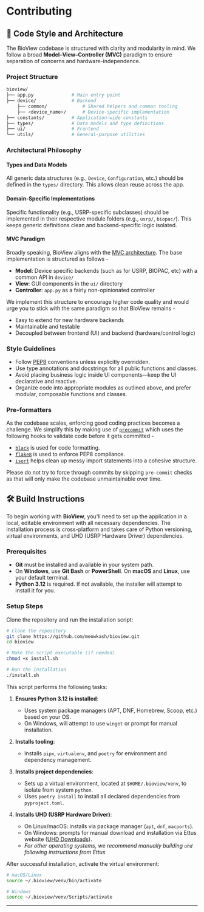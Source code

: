 # Contributing

## 🧱 Code Style and Architecture

The BioView codebase is structured with clarity and modularity in mind. We follow a broad **Model–View–Controller (MVC)** paradigm to ensure separation of concerns and hardware-independence.

### Project Structure

```bash
bioview/
├── app.py              # Main entry point 
├── device/             # Backend 
    ├── common/             # Shared helpers and common tooling
    ├── <device_name>/      # Device-specific implementation
├── constants/          # Application-wide constants
├── types/              # Data models and type definitions
├── ui/                 # Frontend
└── utils/              # General-purpose utilities
```

### Architectural Philosophy

#### Types and Data Models

All generic data structures (e.g., `Device`, `Configuration`, etc.) should be defined in the `types/` directory. This allows clean reuse across the app.

#### Domain-Specific Implementations

Specific functionality (e.g., USRP-specific subclasses) should be implemented in their respective module folders (e.g., `usrp/`, `biopac/`). This keeps generic definitions clean and backend-specific logic isolated.

#### MVC Paradigm

Broadly speaking, BioView aligns with the [MVC architecture](https://en.wikipedia.org/wiki/Model%E2%80%93view%E2%80%93controller). The base implementation is structured as follows -

* **Model**: Device specific backends (such as for USRP, BIOPAC, etc) with a common API in  `device/`
* **View**: GUI components in the `ui/` directory
* **Controller**: `app.py` as a fairly non-opinionated controller

We implement this structure to encourage higher code quality and would urge you to stick with the same paradigm so that BioView remains - 

* Easy to extend for new hardware backends
* Maintainable and testable
* Decoupled between frontend (UI) and backend (hardware/control logic)

### Style Guidelines

* Follow [PEP8](https://peps.python.org/pep-0008/) conventions unless explicitly overridden.
* Use type annotations and docstrings for all public functions and classes.
* Avoid placing business logic inside UI components—keep the UI declarative and reactive.
* Organize code into appropriate modules as outlined above, and prefer modular, composable functions and classes.

### Pre-formatters

As the codebase scales, enforcing good coding practices becomes a challenge. We simplify this by making use of [`precommit`](https://pre-commit.com) which uses the following hooks to validate code before it gets committed -

* [`black`](https://black.readthedocs.io/en/stable/) is used for code formatting.
* [`flake8`](https://flake8.pycqa.org/en/latest/) is used to enforce PEP8 compliance.
* [`isort`](https://pycqa.github.io/isort/) helps clean up messy import statements into a cohesive structure.

Please do not try to force through commits by skipping `pre-commit` checks as that will only make the codebase unmaintainable over time. 

## 🛠️ Build Instructions

To begin working with **BioView**, you'll need to set up the application in a local, editable environment with all necessary dependencies. The installation process is cross-platform and takes care of Python versioning, virtual environments, and UHD (USRP Hardware Driver) dependencies.

### Prerequisites

* **Git** must be installed and available in your system path.
* On **Windows**, use **Git Bash** or **PowerShell**.
  On **macOS** and **Linux**, use your default terminal.
* **Python 3.12** is required. If not available, the installer will attempt to install it for you.

### Setup Steps

Clone the repository and run the installation script:

```bash
# Clone the repository
git clone https://github.com/meowkash/bioview.git
cd bioview

# Make the script executable (if needed)
chmod +x install.sh

# Run the installation
./install.sh
```

This script performs the following tasks:

1. **Ensures Python 3.12 is installed**:

   * Uses system package managers (APT, DNF, Homebrew, Scoop, etc.) based on your OS.
   * On Windows, will attempt to use `winget` or prompt for manual installation.

2. **Installs tooling**:

   * Installs `pipx`, `virtualenv`, and `poetry` for environment and dependency management.

3. **Installs project dependencies**:
   * Sets up a virtual environment, located at `$HOME/.bioview/venv`, to isolate from system `python`.
   * Uses `poetry install` to install all declared dependencies from `pyproject.toml`.

4. **Installs UHD (USRP Hardware Driver)**:

   * On Linux/macOS: installs via package manager (`apt`, `dnf`, `macports`).
   * On Windows: prompts for manual download and installation via Ettus website ([UHD Downloads](https://files.ettus.com/binaries/uhd/latest_release/)).
   * *For other operating systems, we recommend manually building `uhd` following instructions from Ettus*

After successful installation, activate the virtual environment:

```bash
# macOS/Linux
source ~/.bioview/venv/bin/activate

# Windows
source ~/.bioview/venv/Scripts/activate
```

---
